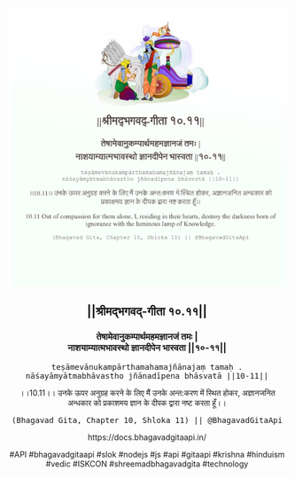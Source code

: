 <img src="../../asset/BG_10_11.png"/>
<center><h2>||श्रीमद्‍भगवद्‍-गीता १०.११||</h2>
<h3>तेषामेवानुकम्पार्थमहमज्ञानजं तमः |<br/>नाशयाम्यात्मभावस्थो ज्ञानदीपेन भास्वता ||१०-११||</h3>
<pre>teṣāmevānukampārthamahamajñānajaṃ tamaḥ .<br/>nāśayāmyātmabhāvastho jñānadīpena bhāsvatā ||10-11||</pre>
<p>।।10.11।। उनके ऊपर अनुग्रह करने के लिए मैं उनके अन्त:करण में स्थित होकर, अज्ञानजनित अन्धकार को प्रकाशमय ज्ञान के दीपक द्वारा नष्ट करता हूँ।।</p>
<pre>(Bhagavad Gita, Chapter 10, Shloka 11) || @BhagavadGitaApi</pre><p>https://docs.bhagavadgitaapi.in/</p><p>#API #bhagavadgitaapi #slok #nodejs #js #api #gitaapi #krishna #hinduism #vedic #ISKCON #shreemadbhagavadgita #technology</p></center>